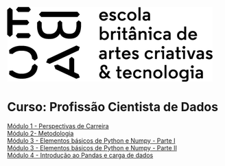 <img src="https://github.com/LucaScaldaferri/Curso_Cientista_de_Dados/blob/main/newebac_logo_black_half.png?raw=true" alt="ebac-logo">

# Curso: Profissão Cientista de Dados

[Módulo 1 - Perspectivas de Carreira](https://github.com/LucaScaldaferri/Curso_Cientista_de_Dados/tree/main/M%C3%B3dulo%201%20-%20Perspectivas%20de%20Carreira)<br>
[Módulo 2- Metodologia](https://github.com/LucaScaldaferri/Curso_Cientista_de_Dados/tree/main/M%C3%B3dulo%202-%20Metodologia)<br>
[Módulo 3 - Elementos básicos de Python e Numpy - Parte I](https://github.com/LucaScaldaferri/Curso_Cientista_de_Dados/tree/main/M%C3%B3dulo%203%20-%20Elementos%20b%C3%A1sicos%20de%20Python%20e%20Numpy%20-%20Parte%20I)<br>
[Módulo 3 - Elementos básicos de Python e Numpy - Parte II](https://github.com/LucaScaldaferri/Curso_Cientista_de_Dados/tree/main/M%C3%B3dulo%203%20-%20Elementos%20b%C3%A1sicos%20de%20Python%20e%20Numpy%20-%20Parte%20II)<br>
[Módulo 4 - Introdução ao Pandas e carga de dados](https://github.com/LucaScaldaferri/Curso_Cientista_de_Dados/tree/main/M%C3%B3dulo%204%20-%20Introdu%C3%A7%C3%A3o%20ao%20Pandas%20e%20carga%20de%20dados)<br>

